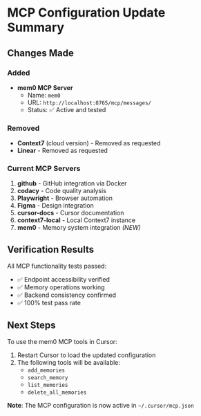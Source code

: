 # MCP Configuration Update Summary

## Changes Made

### Added
- **mem0 MCP Server**
  - Name: `mem0`
  - URL: `http://localhost:8765/mcp/messages/`
  - Status: ✅ Active and tested

### Removed
- **Context7** (cloud version) - Removed as requested
- **Linear** - Removed as requested

### Current MCP Servers
1. **github** - GitHub integration via Docker
2. **codacy** - Code quality analysis
3. **Playwright** - Browser automation
4. **Figma** - Design integration
5. **cursor-docs** - Cursor documentation
6. **context7-local** - Local Context7 instance
7. **mem0** - Memory system integration *(NEW)*

## Verification Results

All MCP functionality tests passed:
- ✅ Endpoint accessibility verified
- ✅ Memory operations working
- ✅ Backend consistency confirmed
- ✅ 100% test pass rate

## Next Steps

To use the mem0 MCP tools in Cursor:
1. Restart Cursor to load the updated configuration
2. The following tools will be available:
   - `add_memories`
   - `search_memory`
   - `list_memories`
   - `delete_all_memories`

**Note**: The MCP configuration is now active in `~/.cursor/mcp.json`
